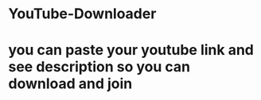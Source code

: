 # YouTube-Downloader

# you can paste your youtube link and see description so you can download and join
